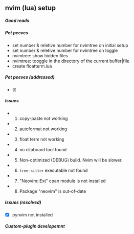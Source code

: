## nvim (lua) setup

##### Good reads

##### Pet peeves

- set number & reletive number for nvimtree on initial setup
- set number & reletive number for nvimtree on toggle
- nvimtree: show hidden files
- nvimtree: tooggle in the directory of the current buffer|file
- create floatterm.lua

##### Pet peeves (addressed)
-   [x]

##### Issues

- 1. copy-paste not working
- 2. autoformat not working
- 3. float term not working
- 4. no clipboard tool found
- 5. Non-optimized (DEBUG) build. Nvim will be slower.
- 6. `tree-sitter` executable not found
- 7. "Neovim::Ext" cpan module is not installed
- 8. Package "neovim" is out-of-date

##### Issues (resolved)
-   [x] pynvim not installed

##### Custom-plugin developemnt

